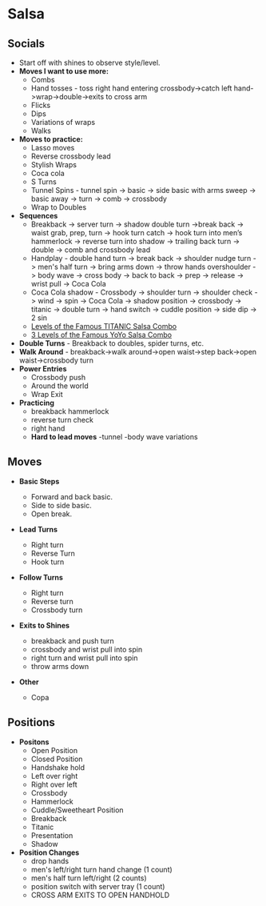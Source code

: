 # Salsa

## Socials

- Start off with shines to observe style/level.
- **Moves I want to use more:**
  - Combs
  - Hand tosses - toss right hand entering crossbody->catch left hand->wrap->double->exits to cross arm
  - Flicks
  - Dips
  - Variations of wraps
  - Walks
- **Moves to practice:**
  - Lasso moves
  - Reverse crossbody lead
  - Stylish Wraps
  - Coca cola
  - S Turns
  - Tunnel Spins - tunnel spin -> basic -> side basic with arms sweep -> basic away -> turn -> comb -> crossbody
  - Wrap to Doubles
- **Sequences**
  - Breakback -> server turn -> shadow double turn ->break back -> waist grab, prep, turn -> hook turn catch -> hook turn into men’s hammerlock -> reverse turn into shadow -> trailing back turn -> double -> comb and crossbody lead
  - Handplay - double hand turn -> break back -> shoulder nudge turn -> men's half turn -> bring arms down -> throw hands overshoulder -> body wave -> cross body -> back to back -> prep -> release -> wrist pull -> Coca Cola
  - Coca Cola shadow - Crossbody -> shoulder turn -> shoulder check -> wind -> spin -> Coca Cola -> shadow position -> crossbody -> titanic -> double turn -> hand switch -> cuddle position -> side dip -> 2 sin
  - [Levels of the Famous TITANIC Salsa Combo](https://www.youtube.com/watch?v=W0J03PmRms4)
  - [3 Levels of the Famous YoYo Salsa Combo](https://www.youtube.com/watch?v=1h4e7bN6jB4&t=366s)
- **Double Turns** - Breakback to doubles, spider turns, etc.
- **Walk Around** - breakback->walk around->open waist->step back->open waist->crossbody turn
- **Power Entries**
  - Crossbody push
  - Around the world
  - Wrap Exit
- **Practicing**
  - breakback hammerlock
  - reverse turn check
  - right hand
  - **Hard to lead moves**
    -tunnel
    -body wave variations

## Moves

- **Basic Steps**
  - Forward and back basic.
  - Side to side basic.
  - Open break.
- **Lead Turns**
  - Right turn
  - Reverse Turn
  - Hook turn
- **Follow Turns**
  - Right turn
  - Reverse turn
  - Crossbody turn
- **Exits to Shines**

  - breakback and push turn
  - crossbody and wrist pull into spin
  - right turn and wrist pull into spin
  - throw arms down

- **Other**
  - Copa

## Positions

- **Positons**
  - Open Position
  - Closed Position
  - Handshake hold
  - Left over right
  - Right over left
  - Crossbody
  - Hammerlock
  - Cuddle/Sweetheart Position
  - Breakback
  - Titanic
  - Presentation
  - Shadow
- **Position Changes**
  - drop hands
  - men's left/right turn hand change (1 count)
  - men's half turn left/right (2 counts)
  - position switch with server tray (1 count)
  - CROSS ARM EXITS TO OPEN HANDHOLD
